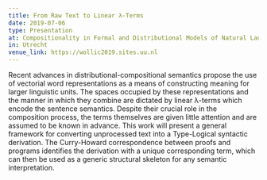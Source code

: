 ```yaml
---
title: From Raw Text to Linear λ-Terms
date: 2019-07-06
type: Presentation
at: Compositionality in Formal and Distributional Models of Natural Language Semantics (WOLLIC 2019)
in: Utrecht
venue_link: https://wollic2019.sites.uu.nl
---
```


Recent advances in distributional-compositional semantics propose the use
of vectorial word representations as a means of constructing meaning for larger
linguistic units. The spaces occupied by these representations and the manner
in which they combine are dictated by linear λ-terms which encode the sentence
semantics. Despite their crucial role in the composition process, the terms themselves
are given little attention and are assumed to be known in advance. This
work will present a general framework for converting unprocessed text into a
Type-Logical syntactic derivation. The Curry-Howard correspondence between
proofs and programs identifies the derivation with a unique corresponding term,
which can then be used as a generic structural skeleton for any semantic
interpretation.
